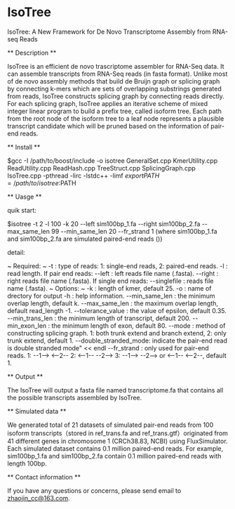 # IsoTree
IsoTree: A New Framework for De Novo Transcriptome Assembly from RNA-seq Reads

** Description **

IsoTree is an efficient de novo trascriptome assembler for RNA-Seq data. It can assemble transcripts from RNA-Seq reads (in fasta format). Unlike most of de novo assembly methods that build de Bruijn graph or splicing graph by connecting k-mers which are sets of overlapping substrings generated from reads, IsoTree constructs splicing graph by connecting reads directly. For each splicing graph, IsoTree applies an iterative scheme of mixed integer linear program to build a prefix tree, called isoform tree. Each path from the root node of the isoform tree to a leaf node represents a plausible transcript candidate which will be pruned based on the information of pair-end reads. 

** Install ** 

$gcc -I /path/to/boost/include -o isotree GeneralSet.cpp KmerUtility.cpp ReadUtility.cpp ReadHash.cpp TreeStruct.cpp SplicingGraph.cpp IsoTree.cpp -pthread -lirc -lstdc++ -limf
$export PATH=/path/to/isotree:$PATH

** Uasge **

quik start:

$isotree -t 2 -l 100 -k 20 --left sim100bp_1.fa --right sim100bp_2.fa --max_same_len 99 --min_same_len 20 --fr_strand 1
(where sim100bp_1.fa and sim100bp_2.fa are simulated paired-end reads ())

detail:

~ Required: ~ 
	 -t <int>: type of reads: 1: single-end reads,  2: paired-end reads.
	 -l <int>: read length. 
If pair end reads: 
	 --left <string>: left reads file name (.fasta). 
	 --right <string>: right reads file name (.fasta). 
If single end reads: 
	 --singlefile <string>: reads file name (.fasta).
 ~ Options: ~
	-k <int>: length of kmer, default 25. 
	-o <string>: name of drectory for output
	-h : help information. 
	--min_same_len <int>: the minimum overlap length, default k. 
	--max_same_len <int>: the maximum overlap length, default read_length -1.
	--tolerance_value <float>: the value of epsilon, default 0.35. 
	--min_trans_len <int>: the minimum length of transcript, default 200.
	--min_exon_len <int>: the minimum length of exon, default 80.
  --mode <int>: method of constructing splicing graph. 1: both trunk extend and branch extend, 2: only trunk extend, default 1. 
  --double_stranded_mode: indicate the pair-end read is double stranded mode" << endl
	--fr_strand <int>: only used for pair-end reads. 1: --1--> <--2--  2: <--1-- --2-->  3: --1--> --2--> or <--1-- <--2--, default 1.


** Output **

The IsoTree will output a fasta file named transcriptome.fa that contains all the possible transcripts assembled by IsoTree.


** Simulated data **

We generated total of 21 datasets of simulated pair-end reads from 100 isoform transcripts（stored in ref_trans.fa and ref_trans.gtf）originated from 41 different genes in chromosome 1 (CRCh38.83, NCBI) using FluxSimulator. Each simulated dataset contains 0.1 million paired-end reads. For example, sim100bp_1.fa and sim100bp_2.fa contain 0.1 million paired-end reads with length 100bp.




** Contact information **

If you have any questions or concerns, please send email to zhaojin_cc@163.com.
	

